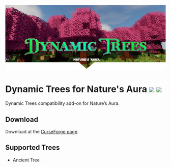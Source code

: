 ![Logo](./dtna-banner.png)

# Dynamic Trees for Nature's Aura [![](http://cf.way2muchnoise.eu/dynamic-trees-natures-aura.svg)](https://www.curseforge.com/minecraft/mc-mods/dynamic-trees-natures-aura) [![](http://cf.way2muchnoise.eu/title/dynamictrees_Requires_%20.svg)](https://www.curseforge.com/minecraft/mc-mods/dynamictrees)
Dynamic Trees compatibility add-on for Nature’s Aura.

## Download
Download at the [CurseForge page](https://www.curseforge.com/minecraft/mc-mods/dynamic-trees-natures-aura).

## Supported Trees
- Ancient Tree

